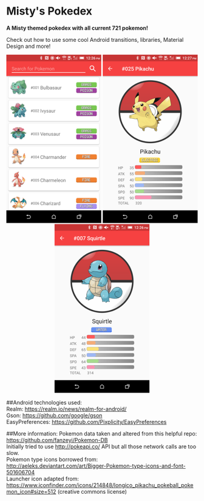 # Misty's Pokedex
**A Misty themed pokedex with all current 721 pokemon!**

Check out how to use some cool Android transitions, libraries, Material Design and more!

<p align="center">
  <img src="screenshot_main.png" width="250"/>
  <img src="screenshot_pikachu.png" width="250"/>
  <img src="screenshot_squirtle.png" width="250"/>
</p>

##Android technologies used:<br />
Realm: https://realm.io/news/realm-for-android/ <br />
Gson: https://github.com/google/gson <br />
EasyPreferences: https://github.com/Pixplicity/EasyPreferences <br />

##More information:
Pokemon data taken and altered from this helpful repo: https://github.com/fanzeyi/Pokemon-DB  <br />
Initially tried to use http://pokeapi.co/ API but all those network calls are too slow.  <br />
Pokemon type icons borrowed from: http://aeleks.deviantart.com/art/Bigger-Pokemon-type-icons-and-font-501606704 <br />
Launcher icon adapted from: https://www.iconfinder.com/icons/214848/longico_pikachu_pokeball_pokemon_icon#size=512 (creative commons license)

